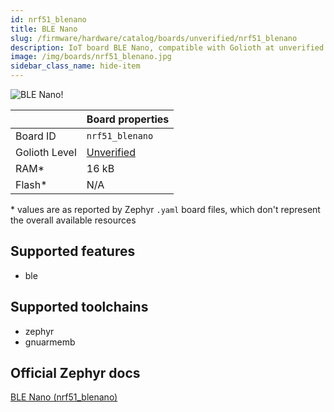 ```yaml
---
id: nrf51_blenano
title: BLE Nano
slug: /firmware/hardware/catalog/boards/unverified/nrf51_blenano
description: IoT board BLE Nano, compatible with Golioth at unverified level.
image: /img/boards/nrf51_blenano.jpg
sidebar_class_name: hide-item
---
```


[//]: # (This is an auto-generated file, do not edit! Changes to it will be lost upon re-generation)

![BLE Nano!](/img/boards/nrf51_blenano.jpg "BLE Nano")

|                | Board properties     |
| -------------  | -------------------- |
| Board ID       | `nrf51_blenano` |
| Golioth Level  | [Unverified](/firmware/hardware#unverified-boards) |
| RAM*           | 16 kB |
| Flash*         | N/A |

\* values are as reported by Zephyr `.yaml` board files, which don't represent the overall available resources



## Supported features

* ble

## Supported toolchains

* zephyr
* gnuarmemb

## Official Zephyr docs

[BLE Nano (nrf51_blenano)](https://docs.zephyrproject.org/latest/boards/particle/nrf51_blenano/doc/index.html)
